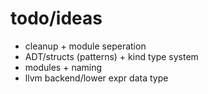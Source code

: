 # todo/ideas
- cleanup + module seperation
- ADT/structs (patterns) + kind type system
- modules + naming
- llvm backend/lower expr data type
